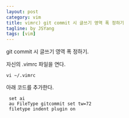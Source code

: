 ```yaml
---
layout: post
category: vim
title: vimrc) git commit 시 글쓰기 영역 폭 정하기
tagline: by JSYang
tags: [vim]
---
```


git commit 시 글쓰기 영역 폭 정하기.

자신의 .vimrc 파일을 연다.

`vi ~/.vimrc`

아래 코드를 추가한다.

```
 set ai
 au FileType gitcommit set tw=72
 filetype indent plugin on
```
